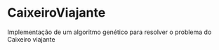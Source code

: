 # CaixeiroViajante
Implementação de um algoritmo genético para resolver o problema do Caixeiro viajante

